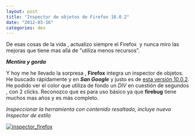 ```yaml
---
layout: post
title: "Inspector de objetos de Firefox 10.0.2"
date: "2012-03-16"
categories: dev
---
```


De esas cosas de la vida , actualizo siempre el Firefox  y nunca miro las mejoras que tiene mas allá de "utiliza menos recursos".

**_Mentira y gorda_**

Y hoy me he llevado la sorpresa , **Firefox** integra un inspector de objetos. He buscado rápidamente y en **_San Google_** y justo es de [esta versión 10.0.2](https://www.mozilla.org/en-US/firefox/10.0.2/releasenotes/). He podido ver el color que utiliza de fondo un _DIV_ en cuestión de segundos  , con 2 clicks. Reconozco que es para uso básico ya que **firebug** tiene muchos mas años y es más completo.

_Inspeccionar la herramienta con contenido resaltado, incluye nuevo Inspector de estilo_

[![inspector_firefox](images/6797359246_fcd8b2192f.jpg)](https://farm8.staticflickr.com/7206/6797359246_fcd8b2192f_b.jpg)
